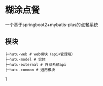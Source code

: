 # 糊涂点餐
一个基于springboot2+mybatis-plus的点餐系统

## 模块

```
├─hutu-web # web模块（api+管理端）
├─hutu-model # 实体
├─hutu-external # 外部系统api
├─hutu-common # 通用模块
```
1